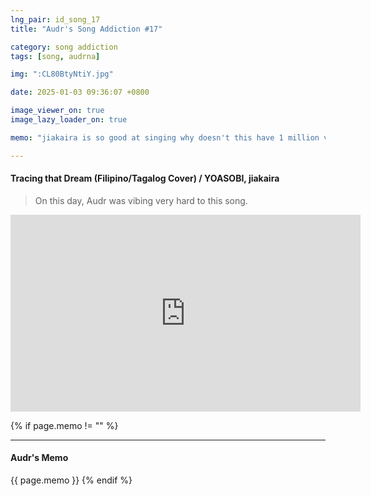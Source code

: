 ```yaml
---
lng_pair: id_song_17
title: "Audr's Song Addiction #17"

category: song addiction
tags: [song, audrna]

img: ":CL80BtyNtiY.jpg"

date: 2025-01-03 09:36:07 +0800

image_viewer_on: true
image_lazy_loader_on: true

memo: "jiakaira is so good at singing why doesn't this have 1 million views wtfff"

---
```


<!-- outline-start -->
#### Tracing that Dream (Filipino/Tagalog Cover) / YOASOBI, jiakaira
<!-- outline-end -->

> On this day, Audr was vibing very hard to this song.

<iframe
  width="560"
  height="315"
  src="https://www.youtube.com/embed/CL80BtyNtiY"
  title="YouTube video player"
  frameborder="0"
  allow="accelerometer; clipboard-write; encrypted-media; gyroscope; picture-in-picture; web-share"
  referrerpolicy="strict-origin-when-cross-origin"
  allowfullscreen
  data-align="center"
></iframe>

{% if page.memo != "" %}
<hr>

#### Audr's Memo

{{ page.memo }}
{% endif %}

